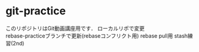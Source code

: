 
# git-practice
このリポジトリはGit動画講座用です．
ローカルリポで変更  
rebase-practiceブランチで更新(rebaseコンフリクト用)
rebase pull用
stash練習(2nd)
